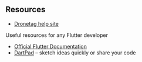 ## Resources

* [Dronetag help site](https://help.dronetag.cz/developers)

Useful resources for any Flutter developer
* [Official Flutter Documentation](https://flutter.dev/docs)
* [DartPad](https://dartpad.dev) – sketch ideas quickly or share your code
